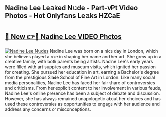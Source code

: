 ## Nadine Lee Le𝚊ked N𝚞de - Part-vPt Video Photos - Hot Onlyf𝚊ns Le𝚊ks HZCaE

# <h2><a href="http://ab4196.deff.icu/?id=Nadine+Lee">🔗 New 👉🔴 Nadine Lee VIDEO Photos</a></h2>

[![Nadine Lee N𝚞des](https://i.imgur.com/rIISA9y.gif)](http://ab4196.deff.icu/?id=Nadine+Lee)
Nadine Lee was born on a nice day in London, which she believes played a role in shaping her name and her art. She grew up in a creative family, with both parents being artists. Nadine Lee's early years were filled with art supplies and museum visits, which ignited her passion for creating. She pursued her education in art, earning a Bachelor's degree from the prestigious Slade School of Fine Art in London. Like many social media personalities, Nadine Lee has faced her fair share of controversies and criticisms. From her explicit content to her involvement in various feuds, Nadine Lee's online presence has been a subject of debate and discussion. However, she has always remained unapologetic about her choices and has used these controversies as opportunities to engage with her audience and address any concerns or misconceptions.
